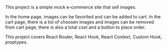 This project is a simple mock e-commerce site that sell images. 

In the home page, images can be favorited and can be added to cart. 
In the cart page, there is a list of choosen images and images can be removed from cart page, there is also a total cost and a button to place order. 

This project covers React Router, React Hook, React Context, Custom Hook, proptypes.

